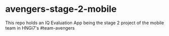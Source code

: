 # avengers-stage-2-mobile
This repo holds an IQ Evaluation App being the stage 2 project of the mobile team in HNGi7's #team-avengers
